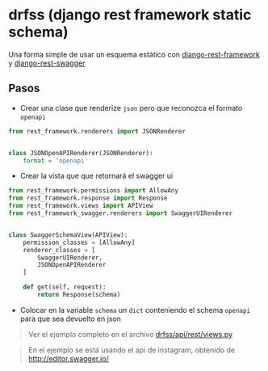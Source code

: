 # drfss (django rest framework static schema)

Una forma simple de usar un esquema estático con
[django-rest-framework](https://github.com/tomchristie/django-rest-framework) y
[django-rest-swagger](https://github.com/marcgibbons/django-rest-swagger)

## Pasos

- Crear una clase que renderize `json` pero que reconozca el formato `openapi`

```python
from rest_framework.renderers import JSONRenderer


class JSONOpenAPIRenderer(JSONRenderer):
    format = 'openapi'
```

- Crear la vista que que retornará el swagger ui

```python
from rest_framework.permissions import AllowAny
from rest_framework.response import Response
from rest_framework.views import APIView
from rest_framework_swagger.renderers import SwaggerUIRenderer


class SwaggerSchemaView(APIView):
    permission_classes = [AllowAny]
    renderer_classes = [
        SwaggerUIRenderer,
        JSONOpenAPIRenderer
    ]

    def get(self, request):
        return Response(schema)

```

- Colocar en la variable `schema` un `dict` conteniendo el schema `openapi` para que sea devuelto en json

> Ver el ejemplo completo en el archivo [drfss/api/rest/views.py](drfss/api/rest/views.py)

> En el ejemplo se está usando el api de instagram, obtenido de http://editor.swagger.io/

